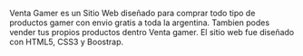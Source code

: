 Venta Gamer es un Sitio Web diseñado para comprar todo tipo de productos gamer con envio gratis a toda la argentina. Tambien podes vender tus propios productos dentro
Venta gamer. El sitio web fue diseñado con HTML5, CSS3 y Boostrap.
